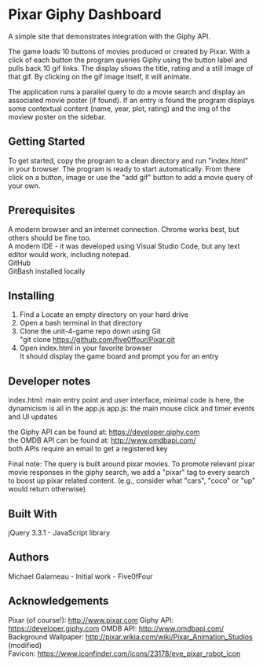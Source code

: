 # Pixar Giphy Dashboard
  
A simple site that demonstrates integration with the Giphy API.  
  
The game loads 10 buttons of movies produced or created by Pixar.   With a click of each button the program queries Giphy using the button label and pulls back 10 gif links.   The display shows the title, rating and a still image of that gif.   By clicking on the gif image itself,  it will animate.  

The application runs a parallel query to do a movie search and display an associated movie poster (if found).  If an entry is found the program displays some contextual content (name, year, plot, rating) and the img of the moview poster on the sidebar.  
  
## Getting Started
To get started,  copy the program to a clean directory and run "index.html" in your browser.   The program is ready to start automatically.  From there click on a button, image or use the "add gif" button to add a movie query of your own.  
  
## Prerequisites
A modern browser and an internet connection.   Chrome works best, but others should be fine too.  
A modern IDE - it was developed using Visual Studio Code, but any text editor would work, including notepad.  
GitHub  
GitBash installed locally  
  
## Installing
1.  Find a Locate an empty directory on your hard drive  
2.  Open a bash terminal in that directory  
3.  Clone the unit-4-game repo down using  Git    
         "git clone https://github.com/five0ffour/Pixar.git  
4.  Open index.html in your favorite browser  
        It should display the game board and prompt you for an entry  
  
## Developer notes
index.html:  main entry point and user interface, minimal code is here, the dynamicism is all in the app.js
app.js:  the main mouse click and timer events and UI updates     
  
the Giphy API can be found at:  https://developer.giphy.com  
the OMDB API can be found at: http://www.omdbapi.com/    
both APIs require an email to get a registered key  

Final note:  The query is built around pixar movies.  To promote relevant pixar movie responses in the giphy search,  we add a "pixar" tag to every search to boost up pixar related content.  (e.g., consider what "cars", "coco" or "up" would return otherwise)  

## Built With
jQuery 3.3.1 - JavaScript library   
  
## Authors
Michael Galarneau - Initial work - Five0fFour  
  
## Acknowledgements
Pixar (of course!):  http://www.pixar.com
Giphy API:  https://developer.giphy.com
OMDB API:  http://www.omdbapi.com/  
Background Wallpaper: http://pixar.wikia.com/wiki/Pixar_Animation_Studios  (modified)  
Favicon:  https://www.iconfinder.com/icons/23178/eve_pixar_robot_icon  